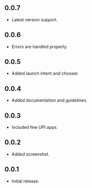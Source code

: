 ## 0.0.7

* Latest version support.

## 0.0.6

* Errors are handled properly.

## 0.0.5

* Added launch intent and chooser.

## 0.0.4

* Added documentation and guidelines.

## 0.0.3

* Included few UPI apps.

## 0.0.2

* Added screenshot.

## 0.0.1

* Initial release.
